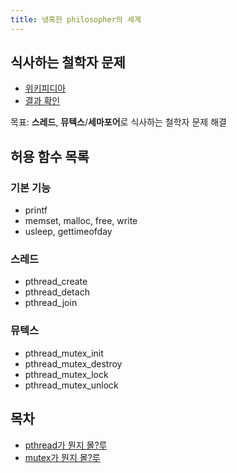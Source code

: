 ```yaml
---
title: 냉혹한 philosopher의 세계
---
```


## 식사하는 철학자 문제

- [위키피디아](https://en.wikipedia.org/wiki/Dining_philosophers_problem)
- [결과 확인](https://nafuka11.github.io/philosophers-visualizer/)

목표: **스레드**, **뮤텍스**/**세마포어**로 식사하는 철학자 문제 해결

## 허용 함수 목록

### 기본 기능

- printf
- memset, malloc, free, write
- usleep, gettimeofday

### 스레드

- pthread_create
- pthread_detach
- pthread_join

### 뮤텍스

- pthread_mutex_init
- pthread_mutex_destroy
- pthread_mutex_lock
- pthread_mutex_unlock

## 목차

- [pthread가 뭔지 몰?루](thread.md)
- [mutex가 뭔지 몰?루](mutex.md)
